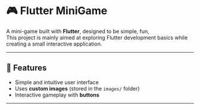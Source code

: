 # 🎮 Flutter MiniGame

A mini-game built with **Flutter**, designed to be simple, fun,   
This project is mainly aimed at exploring Flutter development basics while creating a small interactive application.

---

## 🚀 Features

- Simple and intuitive user interface  
- Uses **custom images** (stored in the `images/` folder)  
- Interactive gameplay with **buttons**  


---



